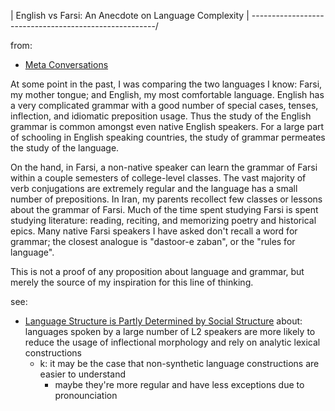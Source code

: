 | English vs Farsi: An Anecdote on Language Complexity |
\------------------------------------------------------/

from:
- [Meta Conversations](meta-conversation.md)

At some point in the past, I was comparing the two languages I know: Farsi, my
mother tongue; and English, my most comfortable language.  English has a very
complicated grammar with a good number of special cases, tenses, inflection, and
idiomatic preposition usage.  Thus the study of the English grammar is common
amongst even native English speakers.  For a large part of schooling in English
speaking countries, the study of grammar permeates the study of the language.

On the hand, in Farsi, a non-native speaker can learn the grammar of Farsi
within a couple semesters of college-level classes.  The vast majority of verb
conjugations are extremely regular and the language has a small number of
prepositions.  In Iran, my parents recollect few classes or lessons about the
grammar of Farsi.  Much of the time spent studying Farsi is spent studying
literature: reading, reciting, and memorizing poetry and historical epics.  Many
native Farsi speakers I have asked don't recall a word for grammar; the closest
analogue is "dastoor-e zaban", or the "rules for language".

This is not a proof of any proposition about language and grammar, but merely
the source of my inspiration for this line of thinking.

see:
- [Language Structure is Partly Determined by Social
  Structure](https://journals.plos.org/plosone/article?id=10.1371/journal.pone.0008559)
  about: languages spoken by a large number of L2 speakers are more likely to
  reduce the usage of inflectional morphology and rely on analytic lexical
  constructions
  - k: it may be the case that non-synthetic language constructions are easier
    to understand
    - maybe they're more regular and have less exceptions due to pronounciation
